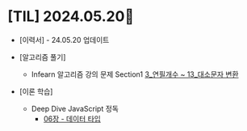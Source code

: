 # [TIL] 2024.05.20🐾

* [이력서] - 24.05.20 업데이트

* [알고리즘 풀기]
    * Infearn 알고리즘 강의 문제 Section1 [3_연필개수 ~ 13_대소문자 변환](https://github.com/SOOYEONIU/CodingTest/tree/main/Study/section1)


* [이론 학습]
    * Deep Dive JavaScript 정독
        * [06장 - 데이터 타입](https://github.com/SOOYEONIU/TIL/blob/main/JavaScript/DeepDive/06.%EB%8D%B0%EC%9D%B4%ED%84%B0%20%ED%83%80%EC%9E%85.md)